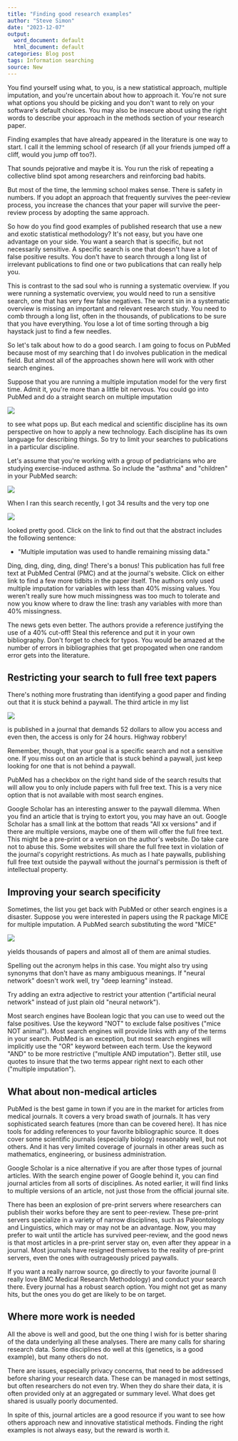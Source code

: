```yaml
---
title: "Finding good research examples"
author: "Steve Simon"
date: "2023-12-07"
output:
  word_document: default
  html_document: default
categories: Blog post
tags: Information searching
source: New
---
```


You find yourself using what, to you, is a new statistical approach, multiple imputation, and you're uncertain about how to approach it. You're not sure what options you should be picking and you don't want to rely on your software's default choices. You may also be insecure about using the right words to describe your approach in the methods section of your research paper.

Finding examples that have already appeared in the literature is one way to start. I call it the lemming school of research (if all your friends jumped off a cliff, would you jump off too?).

That sounds pejorative and maybe it is. You run the risk of repeating a collective blind spot among researchers and reinforcing bad habits.

But most of the time, the lemming school makes sense. There is safety in numbers. If you adopt an approach that frequently survives the peer-review process, you increase the chances that your paper will survive the peer-review process by adopting the same approach.

So how do you find good examples of published research that use a new and exotic statistical methodology? It's not easy, but you have one advantage on your side. You want a search that is specific, but not necessarily sensitive. A specific search is one that doesn't have a lot of false positive results. You don't have to search through a long list of irrelevant publications to find one or two publications that can really help you.

This is contrast to the sad soul who is running a systematic overview. If you were running a systematic overview, you would need to run a sensitive search, one that has very few false negatives. The worst sin in a systematic overview is missing an important and relevant research study. You need to comb through a long list, often in the thousands, of publications to be sure that you have everything. You lose a lot of time sorting through a big haystack just to find a few needles.

So let's talk about how to do a good search. I am going to focus on PubMed because most of my searching that I do involves publication in the medical field. But almost all of the approaches shown here will work with other search engines.

Suppose that you are running a multiple imputation model for the very first time. Admit it, you're more than a little bit nervous. You could go into PubMed and do a straight search on multiple imputation 

![](http://www.pmean.com/new-images/23/finding-examples-01.png)

to see what pops up. But each medical and scientific discipline has its own perspective on how to apply a new technology. Each discipline has its own language for describing things. So try to limit your searches to publications in a particular discipline.

Let's assume that you're working with a group of pediatricians who are studying exercise-induced asthma. So include the "asthma" and "children" in your PubMed search:

![](http://www.pmean.com/new-images/23/finding-examples-02.png)

When I ran this search recently, I got 34 results and the very top one 

![](http://www.pmean.com/new-images/23/finding-examples-03.png)

looked pretty good. Click on the link to find out that the abstract includes the following sentence:

-   "Multiple imputation was used to handle remaining missing data."

Ding, ding, ding, ding, ding! There's a bonus! This publication has full free text at PubMed Central (PMC) and at the journal's website. Click on either link to find a few more tidbits in the paper itself. The authors only used multiple imputation for variables with less than 40% missing values. You weren't really sure how much missingness was too much to tolerate and now you know where to draw the line: trash any variables with more than 40% missingness. 

The news gets even better. The authors provide a reference justifying the use of a 40% cut-off! Steal this reference and put it in your own bibliography. Don't forget to check for  typos. You would be amazed at the number of errors in bibliographies that get propogated when one random error gets into the literature.

## Restricting your search to full free text papers

There's nothing more frustrating than identifying a good paper and finding out that it is stuck behind a paywall. The third article in my list

![](http://www.pmean.com/new-images/23/finding-examples-04.png)

is published in a journal that demands 52 dollars to allow you access and even then, the access is only for 24 hours. Highway robbery!

Remember, though, that your goal is a specific search and not a sensitive one. If you miss out on an article that is stuck behind a paywall, just keep looking for one that is not behind a paywall.

PubMed has a checkbox on the right hand side of the search results that will allow you to only include papers with full free text. This is a very nice option that is not available with most search engines.

Google Scholar has an interesting answer to the paywall dilemma. When you find an article that is trying to extort you, you may have an out. Google Scholar has a small link at the bottom that reads "All xx versions" and if there are multiple versions, maybe one of them will offer the full free text. This might be a pre-print or a version on the author's website. Do take care not to abuse this. Some websites will share the full free text in violation of the journal's copyright restrictions. As much as I hate paywalls, publishing full free text outside the paywall without the journal's permission is theft of intellectual property. 

## Improving your search specificity

Sometimes, the list you get back with PubMed or other search engines is a disaster. Suppose you were interested in papers using the R package MICE for multiple imputation. A PubMed search substituting the word "MICE"

![](http://www.pmean.com/new-images/23/finding-examples-05.png)

yields thousands of papers and almost all of them are animal studies.

Spelling out the acronym helps in this case. You might also try using synonyms that don't have as many ambiguous meanings. If "neural network" doesn't work well, try "deep learning" instead.

Try adding an extra adjective to restrict your attention ("artificial neural network" instead of just plain old "neural network").

Most search engines have Boolean logic that you can use to weed out the false positives. Use the keyword "NOT" to exclude false positives ("mice NOT animal"). Most search engines will provide links with any of the terms in your search. PubMed is an exception, but most search engines will implicitly use the "OR" keyword between each term. Use the keyword "AND" to be more restrictive ("multiple AND imputation"). Better still, use quotes to insure that the two terms appear right next to each other ("multiple imputation").

## What about non-medical articles

PubMed is the best game in town if you are in the market for articles from medical journals. It covers a very broad swath of journals. It has very sophisticated search features (more than can be covered here). It has nice tools for adding references to your favorite bibliographic source. It does cover some scientific journals (especially biology) reasonably well, but not others. And it has very limited coverage of journals in other areas such as mathematics, engineering, or business administration.

Google Scholar is a nice alternative if you are after those types of journal articles. With the search engine power of Google behind it, you can find journal articles from all sorts of disciplines. As noted earlier, it will find links to multiple versions of an article, not just those from the official journal site.

There has been an explosion of pre-print servers where researchers can publish their works before they are sent to peer-review. These pre-print servers specialize in a variety of narrow disciplines, such as Paleontology and Linguistics, which may or may not be an advantage. Now, you may prefer to wait until the article has survived peer-review, and the good news is that most articles in a pre-print server stay on, even after they appear in a journal. Most journals have resigned themselves to the reality of pre-print servers, even the ones with outrageously priced paywalls.

If you want a really narrow source, go directly to your favorite journal (I really love BMC Medical Research Methodology) and conduct your search there. Every journal has a robust search option. You might not get as many hits, but the ones you do get are likely to be on target.

## Where more work is needed

All the above is well and good, but the one thing I wish for is better sharing of the data underlying all these analyses. There are many calls for sharing research data. Some disciplines do well at this (genetics, is a good example), but many others do not. 

There are issues, especially privacy concerns, that need to be addressed before sharing your research data. These can be managed in most settings, but often researchers do not even try. When they do share their data, it is often provided only at an aggregated or summary level. What does get shared is usually poorly documented. 

In spite of this, journal articles are a good resource if you want to see how others approach new and innovative statistical methods. Finding the right examples is not always easy, but the reward is worth it.
